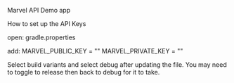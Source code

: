 Marvel API Demo app

How to set up the API Keys

open: gradle.properties

add:
MARVEL_PUBLIC_KEY = ""
MARVEL_PRIVATE_KEY = ""

Select build variants and select debug after updating the file. You may need to toggle to release then back to debug for it to take. 


